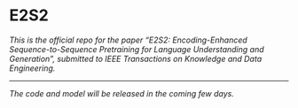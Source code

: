 # E2S2

*This is the official repo for the paper “E2S2: Encoding-Enhanced Sequence-to-Sequence Pretraining for Language Understanding and Generation”, submitted to IEEE Transactions on Knowledge and Data Engineering.*
***
*The code and model will be released in the coming few days.*
